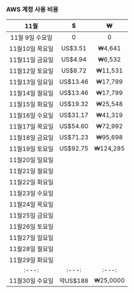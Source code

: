 ### AWS 계정 사용 비용
 
|11월|$|₩|
|:---:|:---:|:---:|
|11월 9일 수요일|       0|       0|
|11월10일 목요일| US$3.51|  ₩4,641|
|11월11일 금요일| US$4.94|  ₩6,532|
|11월12일 토요일| US$8.72| ₩11,531|
|11월13일 일요일|US$13.46| ₩17,799|
|11월14일 월요일|US$13.46| ₩17,799|
|11월15일 화요일|US$19.32| ₩25,548|
|11월16일 수요일|US$31.17| ₩41,319|
|11월17일 목요일|US$54.60| ₩72,992|
|11월18일 금요일|US$71.23| ₩95,698|
|11월19일 토요일|US$92.75|₩124,285|
|11월20일 일요일|        |        |
|11월21일 월요일|        |        |
|11월22일 화요일|        |        |    
|11월23일 수요일|        |        |
|11월24일 목요일|        |        |
|11월25일 금요일|        |        |
|11월26일 토요일|        |        |
|11월27일 일요일|        |        |
|11월28일 월요일|        |        |
|11월29일 화요일|        |        |
|:---:|:---:|:---:|
|11월30일 수요일|약US$188|₩25,0000| 

